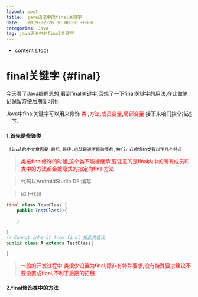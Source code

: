 ```yaml
---
layout: post
title:  java语法中的final关键字
date:   2019-02-26 00:00:00 +0800
categories: Java
tag: java语法中的final关键字
---
```


* content
{:toc}


final关键字			{#final}
====================================

今天看了Java编程思想,看到final关键字,回想了一下final关键字的用法,在此做笔记保留方便后期复习用.

Java中final关键字可以用来修饰 <font color = "red">类</font> ,<font color = "red">方法</font>,<font color = "red">成员变量</font>,<font color = "red">局部变量</font> 接下来咱们挨个描述一下.
<br/>
#### 1.首先是修饰类
     final的中文意思是 最后,最终.也就是说不能改变的,被final修饰的类有以下几个特点

> <font color = "red">类被final修饰的时候,这个类不能被继承,要注意的是final内中的所有成员和类中的方法都会被隐式的指定为final方法</font>

> 代码以AndroidStudioIDE 编写.

> 如下代码

```java
final class TestClass {
    public TestClass(){

    }

}
// Cannot inherit from final 报此类错误
public class A extends TestClass{

}
```

> <font color = "red">一般的开发过程中 类很少设置为final,除非有特殊要求,没有特殊要求建议不要设置成final,不利于后期的拓展 </font>


#### 2.final修饰类中的方法
<!-- https://www.cnblogs.com/xiaoxi/p/6392154.html -->
